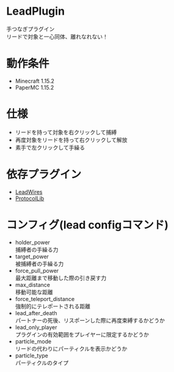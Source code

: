# LeadPlugin
手つなぎプラグイン  
リードで対象と一心同体、離れなれない！  

# 動作条件  
- Minecraft 1.15.2
- PaperMC 1.15.2

# 仕様  
- リードを持って対象を右クリックして捕縛  
- 再度対象をリードを持って右クリックして解放  
- 素手で左クリックして手繰る  

# 依存プラグイン  
- [LeadWires](https://www.spigotmc.org/resources/leadwires.76515/)  
- [ProtocolLib](https://www.spigotmc.org/resources/protocollib.1997/)

# コンフィグ(lead configコマンド)
- holder_power  
  捕縛者の手繰る力　　
- target_power  
  被捕縛者の手繰る力
- force_pull_power  
  最大距離まで移動した際の引き戻す力  
- max_distance  
  移動可能な距離  
- force_teleport_distance  
  強制的にテレポートされる距離  
- lead_after_death  
  パートナーの死後、リスポーンした際に再度束縛するかどうか  
- lead_only_player  
  プラグインの有効範囲をプレイヤーに限定するかどうか
- particle_mode  
  リードの代わりにパーティクルを表示かどうか
- particle_type  
  パーティクルのタイプ
